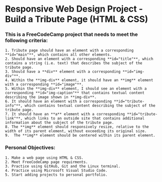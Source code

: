 # Responsive Web Design Project - Build a Tribute Page (HTML & CSS)

### This is a FreeCodeCamp project that needs to meet the following criteria:
    1. Tribute page should have an element with a corresponding **id="main"**, which contains all other elements.
    2. Should have an element with a corresponding **id="title"**, which contains a string (i.e. text) that describes the subject of the tribute page.
    3. Should have a **div** element with a corresponding **id="img-div"**.
    4. Within the **img-div** element, it should have an **img** element with a corresponding **id="image"**.
    5. Within the **img-div** element, I should see an element with a corresponding **id="img-caption"** that contains textual content describing the image shown in **img-div**.
    6. It should have an element with a corresponding **id="tribute-info"**, which contains textual content describing the subject of the tribute page.
    7. It should have an **a** element with a corresponding **id="tribute-link"**, which links to an outside site that contains additional information about the subject of the tribute page.
    8. The **img** element should responsively resize, relative to the width of its parent element, without exceeding its original size.
    9.  The **img** element should be centered within its parent element.

### Personal Objectives:     
    1. Make a web page using HTML & CSS.
    2. Meet FreeCodeCamp page requirments.
    3. Practice using GitHub, Git and the Linux terminal.
    4. Practice using Microsoft Visual Studio Code.
    5. Start adding projects to personal portfolio.